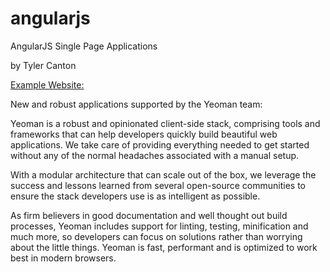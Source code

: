 angularjs
=========

AngularJS Single Page Applications

by Tyler Canton

<a href="www.webahoo.net/AngularJS/">Example Website: </a>

New and robust applications supported by the Yeoman team:

Yeoman is a robust and opinionated client-side stack, comprising tools and frameworks that can help developers quickly build beautiful web applications. We take care of providing everything needed to get started without any of the normal headaches associated with a manual setup.


With a modular architecture that can scale out of the box, we leverage the success and lessons learned from several open-source communities to ensure the stack developers use is as intelligent as possible.


As firm believers in good documentation and well thought out build processes, Yeoman includes support for linting, testing, minification and much more, so developers can focus on solutions rather than worrying about the little things.
Yeoman is fast, performant and is optimized to work best in modern browsers.
